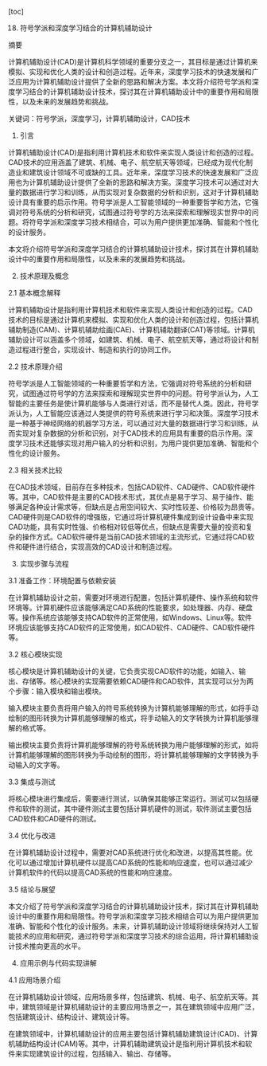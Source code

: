 
[toc]                    
                
                
18. 符号学派和深度学习结合的计算机辅助设计

摘要

计算机辅助设计(CAD)是计算机科学领域的重要分支之一，其目标是通过计算机来模拟、实现和优化人类的设计和创造过程。近年来，深度学习技术的快速发展和广泛应用为计算机辅助设计提供了全新的思路和解决方案。本文将介绍符号学派和深度学习结合的计算机辅助设计技术，探讨其在计算机辅助设计中的重要作用和局限性，以及未来的发展趋势和挑战。

关键词：符号学派，深度学习，计算机辅助设计，CAD技术

1. 引言

计算机辅助设计(CAD)是指利用计算机技术和软件来实现人类设计和创造的过程。CAD技术的应用涵盖了建筑、机械、电子、航空航天等领域，已经成为现代化制造业和建筑设计领域不可或缺的工具。近年来，深度学习技术的快速发展和广泛应用也为计算机辅助设计提供了全新的思路和解决方案。深度学习技术可以通过对大量的数据进行学习和训练，从而实现对复杂数据的分析和识别，这对于计算机辅助设计具有重要的启示作用。符号学派是人工智能领域的一种重要哲学和方法，它强调对符号系统的分析和研究，试图通过符号学的方法来探索和理解现实世界中的问题。将符号学派和深度学习技术相结合，可以为用户提供更加准确、智能和个性化的设计服务。

本文将介绍符号学派和深度学习结合的计算机辅助设计技术，探讨其在计算机辅助设计中的重要作用和局限性，以及未来的发展趋势和挑战。

2. 技术原理及概念

2.1 基本概念解释

计算机辅助设计是指利用计算机技术和软件来实现人类设计和创造的过程。CAD技术的目标是通过计算机来模拟、实现和优化人类的设计和创造过程，包括计算机辅助制造(CAM)、计算机辅助绘画(CAE)、计算机辅助翻译(CAT)等领域。计算机辅助设计可以涵盖多个领域，如建筑、机械、电子、航空航天等，通过将设计和制造过程进行整合，实现设计、制造和执行的协同工作。

2.2 技术原理介绍

符号学派是人工智能领域的一种重要哲学和方法，它强调对符号系统的分析和研究，试图通过符号学的方法来探索和理解现实世界中的问题。符号学派认为，人工智能的主要任务是使计算机能够与人类进行对话，而不是替代人类。因此，符号学派认为，人工智能应该通过人类提供的符号系统来进行学习和决策。深度学习技术是一种基于神经网络的机器学习方法，可以通过对大量的数据进行学习和训练，从而实现对复杂数据的分析和识别，对于CAD技术的应用具有重要的启示作用。深度学习技术还能够实现对用户输入的分析和识别，为用户提供更加准确、智能和个性化的设计服务。

2.3 相关技术比较

在CAD技术领域，目前存在多种技术，包括CAD软件、CAD硬件、CAD软件硬件等。其中，CAD软件是主要的CAD技术形式，其优点是易于学习、易于操作、能够满足各种设计需求等，但缺点是占用空间较大、实时性较差、价格较为昂贵等。CAD硬件则是CAD软件的增强版，它通过将计算机硬件集成到设计设备中来实现CAD功能，具有实时性强、价格相对较低等优点，但缺点是需要大量的投资和复杂的操作方式。CAD软件硬件是当前CAD技术领域的主流形式，它通过将CAD软件和硬件进行结合，实现高效的CAD设计和制造过程。

3. 实现步骤与流程

3.1 准备工作：环境配置与依赖安装

在计算机辅助设计之前，需要对环境进行配置，包括计算机硬件、操作系统和软件环境等。计算机硬件应该能够满足CAD系统的性能要求，如处理器、内存、硬盘等。操作系统应该能够支持CAD软件的正常使用，如Windows、Linux等。软件环境应该能够支持CAD软件的正常使用，如CAD软件、CAD硬件、CAD软件硬件等。

3.2 核心模块实现

核心模块是计算机辅助设计的关键，它负责实现CAD软件的功能，如输入、输出、存储等。核心模块的实现需要依赖CAD硬件和CAD软件，其实现可以分为两个步骤：输入模块和输出模块。

输入模块主要负责将用户输入的符号系统转换为计算机能够理解的形式，如将手动绘制的图形转换为计算机能够理解的格式，将手动输入的文字转换为计算机能够理解的格式等。

输出模块主要负责将计算机能够理解的符号系统转换为用户能够理解的形式，如将计算机能够理解的图形转换为手动绘制的图形，将计算机能够理解的文字转换为手动输入的文字等。

3.3 集成与测试

将核心模块进行集成后，需要进行测试，以确保其能够正常运行。测试可以包括硬件和软件的测试，其中硬件测试主要包括计算机硬件的测试，软件测试主要包括CAD软件和CAD硬件的测试。

3.4 优化与改进

在计算机辅助设计过程中，需要对CAD系统进行优化和改进，以提高其性能。优化可以通过增加计算机硬件以提高CAD系统的性能和响应速度，也可以通过减少计算机软件的代码以提高CAD系统的性能和响应速度。

3.5 结论与展望

本文介绍了符号学派和深度学习结合的计算机辅助设计技术，探讨其在计算机辅助设计中的重要作用和局限性。符号学派和深度学习技术相结合可以为用户提供更加准确、智能和个性化的设计服务。未来，计算机辅助设计领域将继续保持对人工智能技术的应用和研究，通过符号学派和深度学习技术的综合运用，将计算机辅助设计技术推向更高的水平。

4. 应用示例与代码实现讲解

4.1 应用场景介绍

在计算机辅助设计领域，应用场景多样，包括建筑、机械、电子、航空航天等。其中，建筑领域是计算机辅助设计的主要应用场景之一，其在建筑领域中应用广泛，包括建筑设计、结构设计、建筑设计等。

在建筑领域中，计算机辅助设计的应用主要包括计算机辅助建筑设计(CAD)、计算机辅助结构设计(CAM)等。其中，计算机辅助建筑设计是指利用计算机技术和软件来实现建筑设计的过程，包括输入、输出、存储等。

